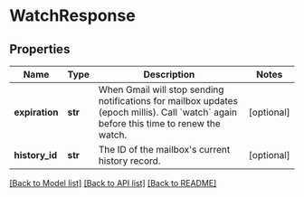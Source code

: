 # WatchResponse

## Properties
Name | Type | Description | Notes
------------ | ------------- | ------------- | -------------
**expiration** | **str** | When Gmail will stop sending notifications for mailbox updates (epoch millis). Call &#x60;watch&#x60; again before this time to renew the watch. | [optional] 
**history_id** | **str** | The ID of the mailbox&#x27;s current history record. | [optional] 

[[Back to Model list]](../README.md#documentation-for-models) [[Back to API list]](../README.md#documentation-for-api-endpoints) [[Back to README]](../README.md)


